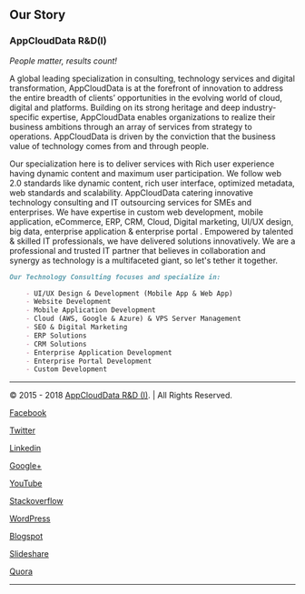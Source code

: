 
## Our Story

### AppCloudData R&D(I)
_People matter, results count!_

A global  leading specialization in consulting, technology services and digital transformation, AppCloudData is at the forefront of innovation to address the entire breadth of clients’ opportunities in the evolving world of cloud, digital and platforms. Building on its strong heritage and deep industry-specific expertise, AppCloudData enables organizations to realize their business ambitions through an array of services from strategy to operations. AppCloudData is driven by the conviction that the business value of technology comes from and through people.

Our specialization here is to deliver services with Rich user experience having dynamic content and maximum user participation. We follow web 2.0 standards like dynamic content, rich user interface, optimized metadata, web standards and scalability. 
AppCloudData catering innovative technology consulting and IT outsourcing services for SMEs and enterprises. We have expertise in custom web development, mobile application, eCommerce, ERP, CRM, Cloud, Digital marketing, UI/UX design, big data, enterprise application & enterprise portal . Empowered by talented & skilled IT professionals, we have delivered solutions innovatively. We are a professional and trusted IT partner that believes in collaboration and synergy as technology is a multifaceted giant, so let's tether it together.
```markdown
Our Technology Consulting focuses and specialize in:

    - UI/UX Design & Development (Mobile App & Web App)
    - Website Development
    - Mobile Application Development
    - Cloud (AWS, Google & Azure) & VPS Server Management
    - SEO & Digital Marketing
    - ERP Solutions
    - CRM Solutions
    - Enterprise Application Development
    - Enterprise Portal Development
    - Custom Development
```
-------------
© 2015 - 2018 [AppCloudData R&D (I)](https://appclouddata.com). | All Rights Reserved.

[Facebook](https://www.facebook.com/AppCloudData)

[Twitter](https://twitter.com/appclouddata)

[Linkedin](https://www.linkedin.com/company/appclouddata)

[Google+](https://plus.google.com/117903651776733303304)

[YouTube](https://www.youtube.com/channel/UC3oVAv8_tm5qW7vrEsHNXrg)

[Stackoverflow](https://stackoverflow.com/users/5618883/appclouddata)

[WordPress](https://appclouddata.wordpress.com/)

[Blogspot](http://appclouddata.blogspot.com/)

[Slideshare](https://www.slideshare.net/appclouddata)

[Quora](https://quora.com/appclouddata)

-------------




















